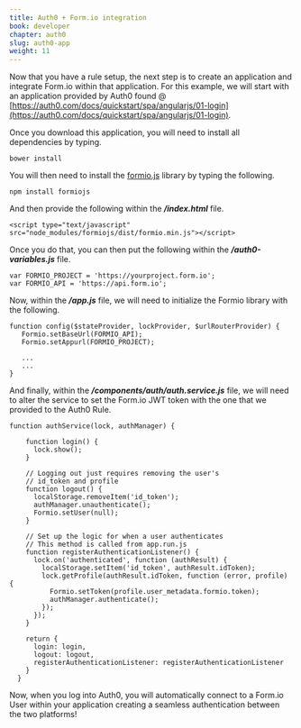 ```yaml
---
title: Auth0 + Form.io integration
book: developer
chapter: auth0
slug: auth0-app
weight: 11
---
```

Now that you have a rule setup, the next step is to create an application and integrate Form.io within that application. For this example, we will start with an application provided by Auth0 found @ [https://auth0.com/docs/quickstart/spa/angularjs/01-login](https://auth0.com/docs/quickstart/spa/angularjs/01-login).

Once you download this application, you will need to install all dependencies by typing.

```
bower install
```

You will then need to install the [formio.js](https://github.com/formio/formiojs) library by typing the following.

```
npm install formiojs
```

And then provide the following within the ***/index.html*** file.

```
<script type="text/javascript" src="node_modules/formiojs/dist/formio.min.js"></script>
```

Once you do that, you can then put the following within the ***/auth0-variables.js*** file.

```
var FORMIO_PROJECT = 'https://yourproject.form.io';
var FORMIO_API = 'https://api.form.io';
```

Now, within the ***/app.js*** file, we will need to initialize the Formio library with the following.

```
function config($stateProvider, lockProvider, $urlRouterProvider) {
   Formio.setBaseUrl(FORMIO_API);
   Formio.setAppurl(FORMIO_PROJECT);

   ...
   ...
}
```

And finally, within the ***/components/auth/auth.service.js*** file, we will need to alter the service to set the Form.io JWT token with the one that we provided to the Auth0 Rule.

```
function authService(lock, authManager) {

    function login() {
      lock.show();
    }

    // Logging out just requires removing the user's
    // id_token and profile
    function logout() {
      localStorage.removeItem('id_token');
      authManager.unauthenticate();
      Formio.setUser(null);
    }

    // Set up the logic for when a user authenticates
    // This method is called from app.run.js
    function registerAuthenticationListener() {
      lock.on('authenticated', function (authResult) {
        localStorage.setItem('id_token', authResult.idToken);
        lock.getProfile(authResult.idToken, function (error, profile) {
          Formio.setToken(profile.user_metadata.formio.token);
          authManager.authenticate();
        });
      });
    }

    return {
      login: login,
      logout: logout,
      registerAuthenticationListener: registerAuthenticationListener
    }
  }
```

Now, when you log into Auth0, you will automatically connect to a Form.io User within your application creating a seamless authentication between the two platforms!